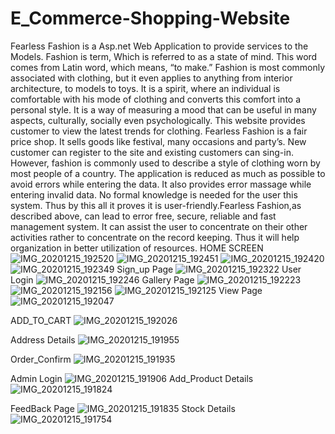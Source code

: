 # E_Commerce-Shopping-Website
Fearless Fashion is a Asp.net Web Application to provide services to the Models. Fashion is term, Which is referred to as a state of mind. This word comes from Latin word, which means, “to make.” Fashion is most commonly associated with clothing, but it even applies to anything from interior architecture, to models to toys. It is a spirit, where an individual is comfortable with his mode of clothing and converts this comfort into a personal style. It is a way of measuring a mood that can be useful in many aspects, culturally, socially even psychologically. This website provides customer to view the latest trends for clothing. Fearless Fashion is a fair price shop. It sells goods like festival, many occasions and party’s. New customer can register to the site and existing customers can sing-in. However, fashion is commonly used to describe a style of clothing worn by most people of a country. The application is reduced as much as possible to avoid errors while entering the data. It also provides error massage while entering invalid data. No formal knowledge is needed for the user this system. Thus by this all it proves it is user-friendly.Fearless Fashion,as described above, can lead to error free, secure, reliable and fast management system. It can assist the user to concentrate on their other activities rather to concentrate on the record keeping. Thus it will help organization in better utilization of resources.
              HOME SCREEN
![IMG_20201215_192520](https://user-images.githubusercontent.com/75658978/102225081-cc9e0e80-3f0c-11eb-9887-6989156e4942.jpg)
![IMG_20201215_192451](https://user-images.githubusercontent.com/75658978/102225159-e0e20b80-3f0c-11eb-8edf-c78dc4b0bce5.jpg)
![IMG_20201215_192420](https://user-images.githubusercontent.com/75658978/102225192-eccdcd80-3f0c-11eb-94ae-870346498abc.jpg)
![IMG_20201215_192349](https://user-images.githubusercontent.com/75658978/102225218-f48d7200-3f0c-11eb-8aba-87bc31cfdc22.jpg)
 Sign_up Page
 ![IMG_20201215_192322](https://user-images.githubusercontent.com/75658978/102225250-ff480700-3f0c-11eb-84c1-29f4e56591fc.jpg)
User Login
![IMG_20201215_192246](https://user-images.githubusercontent.com/75658978/102225307-1555c780-3f0d-11eb-959a-240b31dd239e.jpg)
Gallery Page
![IMG_20201215_192223](https://user-images.githubusercontent.com/75658978/102225364-29012e00-3f0d-11eb-9b02-8c2a2e9460fc.jpg)
![IMG_20201215_192156](https://user-images.githubusercontent.com/75658978/102225409-33bbc300-3f0d-11eb-8c38-d2fcb9f24c6c.jpg)
![IMG_20201215_192125](https://user-images.githubusercontent.com/75658978/102225437-3ae2d100-3f0d-11eb-96ce-a63a416225c3.jpg)
 View Page
 ![IMG_20201215_192047](https://user-images.githubusercontent.com/75658978/102225505-4f26ce00-3f0d-11eb-991e-e0739272f324.jpg)
 
ADD_TO_CART
![IMG_20201215_192026](https://user-images.githubusercontent.com/75658978/102225667-7c737c00-3f0d-11eb-93d7-d17180716a52.jpg)

Address Details
![IMG_20201215_191955](https://user-images.githubusercontent.com/75658978/102225729-8f864c00-3f0d-11eb-98b4-3bb5d27ca192.jpg)

Order_Confirm
![IMG_20201215_191935](https://user-images.githubusercontent.com/75658978/102225804-9e6cfe80-3f0d-11eb-8233-3c4e99c23ad0.jpg)

Admin Login
![IMG_20201215_191906](https://user-images.githubusercontent.com/75658978/102225884-b9d80980-3f0d-11eb-90a5-d893b2e71cdb.jpg)
Add_Product Details
![IMG_20201215_191824](https://user-images.githubusercontent.com/75658978/102225975-d3795100-3f0d-11eb-8364-4a2279b764a0.jpg)

FeedBack Page
![IMG_20201215_191835](https://user-images.githubusercontent.com/75658978/102226017-e0964000-3f0d-11eb-9ed2-fb5c586e31e3.jpg)
Stock Details
![IMG_20201215_191754](https://user-images.githubusercontent.com/75658978/102226046-e8ee7b00-3f0d-11eb-815b-ce63b2929514.jpg)

